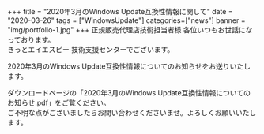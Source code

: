 +++
title = "2020年3月のWindows Update互換性情報に関して"
date = "2020-03-26"
tags = ["WindowsUpdate"]
categories=["news"]
banner = "img/portfolio-1.jpg"
+++
正規販売代理店技術担当者様 各位いつもお世話になっております。  
きっとエイエスピー 技術支援センターでございます。  
<!--more-->
2020年3月のWindows Update互換性情報についてのお知らせをお送りいたします。  

ダウンロードページの「2020年3月のWindows Update互換性情報についてのお知らせ.pdf」をご覧ください。  
ご不明な点がございましたらお問い合わせくださいませ。よろしくお願いいたします。